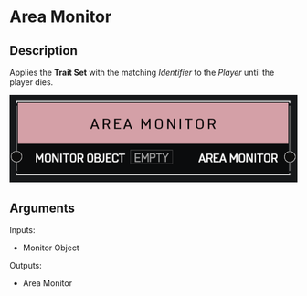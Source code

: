 # Area Monitor

## Description

Applies the **Trait Set** with the matching _Identifier_ to the _Player_ until the player dies.

![Area Monitor](../../.gitbook/assets/images/scripting/variables-basic/area-monitor.png)

## Arguments

Inputs:

* Monitor Object

Outputs:

* Area Monitor
